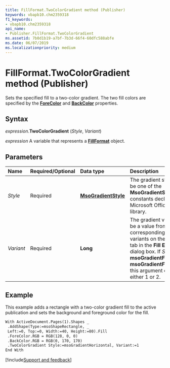 ```yaml
---
title: FillFormat.TwoColorGradient method (Publisher)
keywords: vbapb10.chm2359318
f1_keywords:
- vbapb10.chm2359318
api_name:
- Publisher.FillFormat.TwoColorGradient
ms.assetid: 7b0d1b19-a7bf-7b3d-66f4-60dfc588abfe
ms.date: 06/07/2019
ms.localizationpriority: medium
---
```



# FillFormat.TwoColorGradient method (Publisher)

Sets the specified fill to a two-color gradient. The two fill colors are specified by the **[ForeColor](Publisher.FillFormat.ForeColor.md)** and **[BackColor](Publisher.FillFormat.BackColor.md)** properties.


## Syntax

_expression_.**TwoColorGradient** (_Style_, _Variant_)

_expression_ A variable that represents a **[FillFormat](publisher.fillformat.md)** object.


## Parameters

|Name|Required/Optional|Data type|Description|
|:-----|:-----|:-----|:-----|
|_Style_ |Required| **[MsoGradientStyle](Office.MsoGradientStyle.md)** |The gradient style. Can be one of the **MsoGradientStyle** constants declared in the Microsoft Office type library. |
|_Variant_ |Required| **Long**|The gradient variant. Can be a value from 1 to 4, corresponding to the four variants on the **Gradient** tab in the **Fill Effects** dialog box. If _Style_ is **msoGradientFromTitle** or **msoGradientFromCenter**, this argument can be either 1 or 2.|


## Example

This example adds a rectangle with a two-color gradient fill to the active publication and sets the background and foreground color for the fill.

```vb
With ActiveDocument.Pages(1).Shapes _ 
 .AddShape(Type:=msoShapeRectangle, _ 
 Left:=0, Top:=0, Width:=40, Height:=80).Fill 
 .ForeColor.RGB = RGB(128, 0, 0) 
 .BackColor.RGB = RGB(0, 170, 170) 
 .TwoColorGradient Style:=msoGradientHorizontal, Variant:=1 
End With 

```

[!include[Support and feedback](~/includes/feedback-boilerplate.md)]
